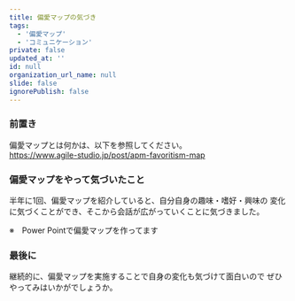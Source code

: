 ```yaml
---
title: 偏愛マップの気づき
tags:
  - '偏愛マップ'
  - 'コミュニケーション'
private: false
updated_at: ''
id: null
organization_url_name: null
slide: false
ignorePublish: false
---
```

### 前置き
偏愛マップとは何かは、以下を参照してください。  
https://www.agile-studio.jp/post/apm-favoritism-map

### 偏愛マップをやって気づいたこと
半年に1回、偏愛マップを紹介していると、自分自身の趣味・嗜好・興味の
変化に気づくことができ、そこから会話が広がっていくことに気づきました。

※　Power Pointで偏愛マップを作ってます

### 最後に
継続的に、偏愛マップを実施することで自身の変化も気づけて面白いので
ぜひやってみはいかがでしょうか。

